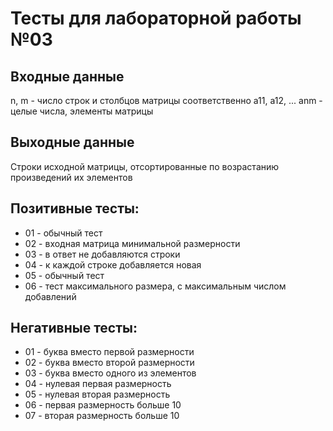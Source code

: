 # Тесты для лабораторной работы №03

## Входные данные
n, m - число строк и столбцов матрицы соответственно
a11, a12, ... anm - целые числа, элементы матрицы

## Выходные данные
Строки исходной матрицы, отсортированные по возрастанию произведений их элементов

## Позитивные тесты:
- 01 - обычный тест
- 02 - входная матрица минимальной размерности
- 03 - в ответ не добавляются строки
- 04 - к каждой строке добавляется новая
- 05 - обычный тест
- 06 - тест максимального размера, с максимальным числом добавлений

## Негативные тесты:
- 01 - буква вместо первой размерности
- 02 - буква вместо второй размерности
- 03 - буква вместо одного из элементов
- 04 - нулевая первая размерность
- 05 - нулевая вторая размерность
- 06 - первая размерность больше 10
- 07 - вторая размерность больше 10